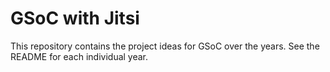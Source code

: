 # GSoC with Jitsi 

This repository contains the project ideas for GSoC over the years. See the
README for each individual year.
